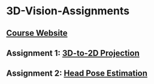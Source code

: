 # 3D-Vision-Assignments
## [Course Website](https://sites.google.com/view/nsysu-dvlab/courses/3d-vision-2022)
## Assignment 1: [3D-to-2D Projection](https://sites.google.com/view/nsysu-dvlab/courses/3d-vision-2022/assignment-1)
## Assignment 2: [Head Pose Estimation](https://sites.google.com/view/nsysu-dvlab/courses/3d-vision-2022/assignment-2)

